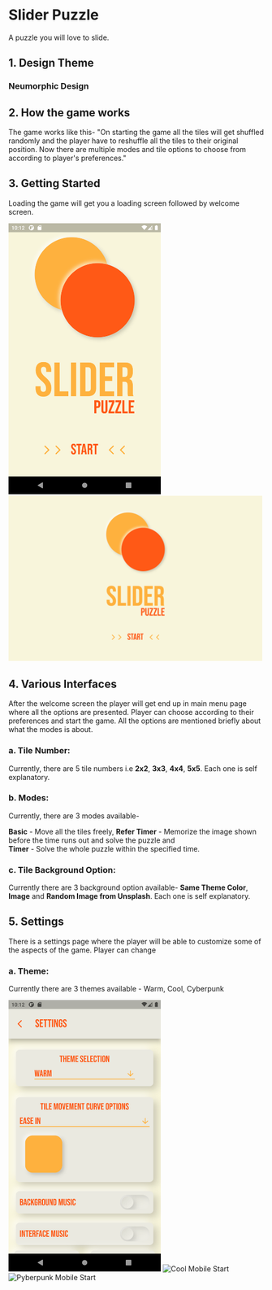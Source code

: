 # Slider Puzzle

A puzzle you will love to slide.

## 1. Design Theme

  ### Neumorphic Design

## 2. How the game works

The game works like this- "On starting the game all the tiles will get shuffled randomly and the player have to reshuffle all the tiles to their original position. Now there are multiple modes and tile options to choose from according to player's preferences."

## 3. Getting Started

Loading the game will get you a loading screen followed by welcome screen. 

<img src="app_images/Warm Mobile Start.png" alt="Warm Mobile Start" width="300" /> <img src="app_images/Warm Web Start.png" alt="Warm Web Start" width="500" /> 


## 4. Various Interfaces

After the welcome screen the player will get end up in main menu page where all the options are presented. Player can choose according to their preferences and start the game.
All the options are mentioned briefly about what the modes is about.

  ### a. Tile Number:
  
  Currently, there are 5 tile numbers i.e **2x2**, **3x3**, **4x4**, **5x5**. Each one is self explanatory.
  
  ### b. Modes:
  
  Currently, there are 3 modes available- 
  
   **Basic** - Move all the tiles freely, 
   **Refer Timer** - Memorize the image shown before the time runs out and solve the puzzle and  
   **Timer** - Solve the whole puzzle within the specified time.
  
  ### c. Tile Background Option:
  
  Currently there are 3 background option available- **Same Theme Color**, **Image** and **Random Image from Unsplash**. Each one is self explanatory.
  

## 5. Settings

There is a settings page where the player will be able to customize some of the aspects of the game.
Player can change
  
  ### a. **Theme**:
  
  Currently there are 3 themes available - Warm, Cool, Cyberpunk
  
  <img src="app_images/Warm Mobile Settings.png" alt="Warm Mobile Settings" width="300" /> <img src="app_images/Cool Mobile Start.png" alt="Cool Mobile Start" width="300" />   <img src="app_images/Cyberpunk Mobile Start.png" alt="Pyberpunk Mobile Start" width="300" />
  


